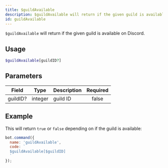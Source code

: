 ```yaml
---
title: $guildAvailable 
description: $guildAvailable will return if the given guild is available on Discord.
id: guildAvailable
---
```


`$guildAvailable` will return if the given guild is available on Discord.

## Usage

```php
$guildAvailable[guildID?]
```

## Parameters 


| Field    | Type    | Description | Required |
| -------- | ------- | ----------- |:--------:|
| guildID? | integer | guild ID    |    false    |


## Example

This will return `true` or `false` depending on if the guild is available:

```javascript
bot.command({
  name: 'guildAvailable',
  code: `
  $guildAvailable[$guildID]
  `
});
```
